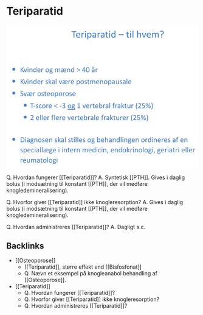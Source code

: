 # Teriparatid
![](BearImages/AC0FB639-558E-4DBA-8B5F-9864EB72CAA3-37279-0000644BF002C0B4/E01D1A62-BCCE-47F4-B96C-6D183368719B.png)

Q. Hvordan fungerer [[Teriparatid]]?
A. Syntetisk [[PTH]]. Gives i daglig bolus (i modsætning til konstant [[PTH]], der vil medføre knogledemineralisering).

Q. Hvorfor giver [[Teriparatid]] ikke knogleresorption?
A. Gives i daglig bolus (i modsætning til konstant [[PTH]], der vil medføre knogledemineralisering).

Q. Hvordan administreres [[Teriparatid]]?
A. Dagligt s.c.

## Backlinks
* [[Osteoporose]]
	* [[Teriparatid]], større effekt end [[Bisfosfonat]]
	* Q. Nævn et eksempel på knogleanabol behandling af [[Osteoporose]].
* [[Teriparatid]]
	* Q. Hvordan fungerer [[Teriparatid]]?
	* Q. Hvorfor giver [[Teriparatid]] ikke knogleresorption?
	* Q. Hvordan administreres [[Teriparatid]]?

<!-- #anki/deck/Medicine #anki/tag/med/Pharmacology #anki/tag/med/Endocrinology -->

<!-- {BearID:20D4E108-1F74-4F67-95A4-7CA7B42AB635-83502-00005D1689ED058A} -->

